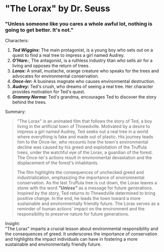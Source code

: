 # **"The Lorax" by Dr. Seuss**
### "Unless someone like you cares a whole awful lot, nothing is going to get better. It's not."

Characters:
1. ***Ted Wiggins:*** The main protagonist, is a young boy who sets out on a quest to find a real tree to impress a girl named Audrey.
2. ***O'Hare:***, The antagonist, is a ruthless industry titan who sells air for a living and opposes the return of trees.
3. ***Lorax:*** A small, mustache, orange creature who speaks for the trees and advocates for environmental conservation.
4. ***Once-ler:*** A business magnate who causes environmental destruction.
5. ***Audrey:*** Ted's crush, who dreams of seeing a real tree. Her character provides motivation for Ted's quest.
6. ***Grammy Norma:*** Ted's grandma, encourages Ted to discover the story behind the trees.
   
Summary:
> "The Lorax" is an animated film that follows the story of Ted, a boy living in the artificial town of Thneedville. Motivated by a desire to impress a girl named Audrey, Ted seeks out a real tree in a world where everything is fake and made out of plastic. His journey leads him to the Once-ler, who recounts how the town's environmental decline was caused by his greed and exploitation of the Truffula trees, under the watchful eye of the Lorax, a guardian of the forest. The Once-ler's actions result in environmental devastation and the displacement of the forest's inhabitants.
> 
> The film highlights the consequences of unchecked greed and industrialization, emphasizing the importance of environmental conservation. As the last Truffula tree is cut down, the Lorax leaves a stone with the word ***"Unless"*** as a message for future generations. Inspired by the story, Ted returns to Thneedville determined to bring positive change. In the end, he leads the town toward a more sustainable and environmentally friendly future. The Lorax serves as a reminder of human actions' impact on the environment and the responsibility to preserve nature for future generations.

Insight:\
"The Lorax" imparts a crucial lesson about environmental responsibility and the consequences of greed. It underscores the importance of conservation and highlights the impact individuals can have in fostering a more sustainable and environmentally friendly future.
